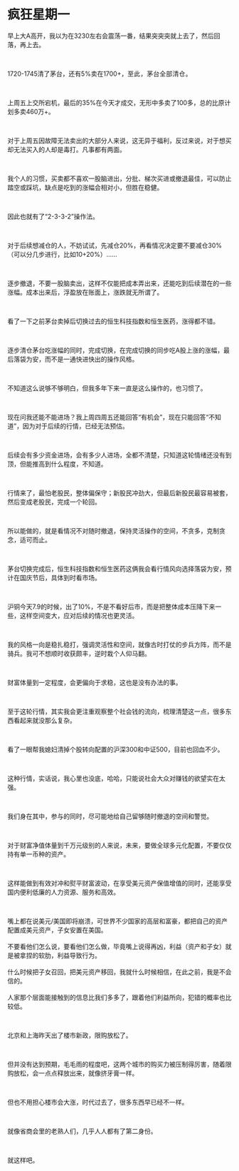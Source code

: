 # 疯狂星期一

<p style="visibility: visible;">早上大A高开，我以为在3230左右会震荡一番，结果突突突就上去了，然后回落，再上去。</p><p style="visibility: visible;"><br style="visibility: visible;"></p><p style="visibility: visible;">1720-1745清了茅台，还有5%卖在1700+，<span style="background-color: transparent; letter-spacing: 0.034em; caret-color: var(--weui-BRAND); visibility: visible;">至此，茅台全部清仓。</span></p><p style="visibility: visible;"><br style="visibility: visible;"></p><p style="visibility: visible;">上周五上交所宕机，最后的35%在今天才成交，无形中多卖了100多，总的比原计划多卖460万+。</p><p style="visibility: visible;"><br style="visibility: visible;"></p><p style="visibility: visible;">对于上周五因故障无法卖出的大部分人来说，这无异于福利，反过来说，对于想买却无法买入的人却是毒打。凡事都有两面。</p><p style="visibility: visible;"><br style="visibility: visible;"></p><p style="visibility: visible;">我个人的习惯，买卖都不喜欢一股脑进出，分批、梯次买进或撤退最佳，可以防止踏空或踩坑，缺点是吃到的涨幅会相对小，但胜在稳健。</p><p style="visibility: visible;"><br style="visibility: visible;"></p><p style="visibility: visible;">因此也就有了“2-3-3-2”操作法。</p><p style="visibility: visible;"><br style="visibility: visible;"></p><p style="visibility: visible;">对于后续想减仓的人，不妨试试，先减仓20%，再看情况决定要不要减仓30%（可以分几步进行，比如10+20%）……</p><p style="visibility: visible;"><br style="visibility: visible;"></p><p style="visibility: visible;">逐步撤退，不要一股脑卖出，这样不仅能把成本弄出来，还能吃到后续潜在的一些涨幅。成本出来后，浮盈放在账面上，涨跌就无所谓了。</p><p style="visibility: visible;"><br style="visibility: visible;"></p><p style="visibility: visible;">看了一下之前茅台卖掉后切换过去的恒生科技指数和恒生医药，涨得都不错。</p><p style="visibility: visible;"><br style="visibility: visible;"></p><p style="visibility: visible;">逐步清仓茅台吃涨幅的同时，完成切换，在完成切换的同步吃A股上涨的涨幅，最后落袋为安，而不是一通快进快出的操作风格。</p><p style="visibility: visible;"><br style="visibility: visible;"></p><p style="visibility: visible;">不知道这么说够不够明白，但我多年下来一直是这么操作的，也习惯了。</p><p style="visibility: visible;"><br style="visibility: visible;"></p><p style="visibility: visible;">现在问我还能不能进场？我上周四周五还能回答“有机会”，现在只能回答“不知道”，因为对于后续的行情，已经无法预估。</p><p style="visibility: visible;"><br style="visibility: visible;"></p><p style="visibility: visible;">后续会有多少资金进场，会有多少人进场，全都不清楚，只知道这轮情绪还没有到顶，但能推高到什么程度，不知道。</p><p style="visibility: visible;"><br style="visibility: visible;"></p><p style="visibility: visible;">行情来了，最怕老股民，整体偏保守；新股民冲劲大，但最后新股民最容易被套，然后变成老股民，完成一个轮回。</p><p style="visibility: visible;"><br style="visibility: visible;"></p><p style="visibility: visible;">所以能做的，就是看情况不对随时撤退，保持灵活操作的空间，不贪多，克制贪念，适可而止。</p><p style="visibility: visible;"><br style="visibility: visible;"></p><p>茅台切换完成后，恒生科技指数和恒生医药这俩我会看行情风向选择落袋为安，预计在国庆节后，具体到时看市场。</p><p><br></p><p>沪铜今天7.9的时候，出了10%，不是不看好后市，而是把整体成本压降下来一些，这样空间变大，应对后续的情况也更灵活。</p><p><br></p><p>我的风格一向是稳扎稳打，强调灵活性和空间，就像古时打仗的步兵方阵，而不是骑兵。我可不想顺时收获颇丰，逆时栽个人仰马翻。</p><p><br></p><p>财富体量到一定程度，会更偏向于求稳，这也是没有办法的事。</p><p><br></p><p>至于这轮行情，其实我会更注重观察整个社会钱的流向，梳理清楚这一点，很多东西看起来就没那么复杂。</p><p><br></p><p>看了一眼帮我媳妇清掉个股转向配置的沪深300和中证500，目前也回血不少。</p><p><br></p><p>这种行情，实话说，我心里也没底，哈哈，只能说社会大众对赚钱的欲望实在太强。</p><p><br></p><p>我们身在其中，参与的同时，尽可能地给自己留够随时撤退的空间和警觉。</p><p><br></p><p>对于财富净值体量到千万元级别的人来说，未来，要做全球多元化配置，不要仅仅持有单一币种的资产。</p><p><br></p><p>这样能做到有效对冲和熨平财富波动，在享受美元资产保值增值的同时，还能享受国内便利低廉的人力资源、服务和高效。</p><p><br></p><p>嘴上都在说美元/美国即将崩溃，可世界不少国家的高层和富豪，都把自己的资产配置成美元资产，子女安置在美国。<br><br>不要看他们怎么说，要看他们怎么做，毕竟嘴上说得再凶，利益（资产和子女）就是被拿捏的软肋，利益导致行为。<br><br>什么时候把子女召回，把美元资产移回，我就什么时候相信，在此之前，我是不会信的。<br><br>人家那个层面能接触到的信息比我们多多了，跟着他们利益所向，犯错的概率也比较低。</p><p><br></p><p>北京和上海昨天出了楼市新政，限购放松了。</p><p><br></p><p>但并没有达到预期，毛毛雨的程度吧，这两个城市的购买力被压制得厉害，随着限购放松，会一点点释放出来，就像挤牙膏一样。</p><p><br></p><p>但也不用担心楼市会大涨，时代过去了，很多东西早已经不一样。</p><p><br></p><p>就像省商会里的老熟人们，几乎人人都有了第二身份。</p><p><br></p><p>就这样吧。</p><p style="display: none;"><mp-style-type data-value="10000"></mp-style-type></p>